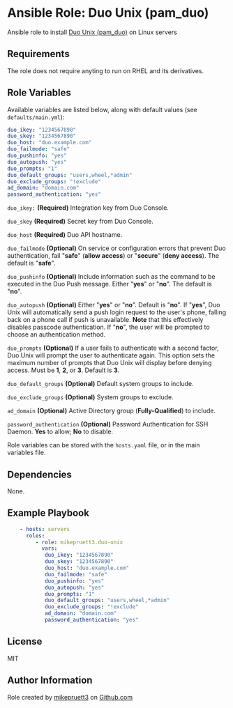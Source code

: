 Ansible Role: Duo Unix (pam_duo)
=========

Ansible role to install [Duo Unix (pam_duo)](https://duo.com/docs/duounix) on Linux servers

Requirements
------------

The role does not require anyting to run on RHEL and its derivatives.

Role Variables
--------------

Available variables are listed below, along with default values (see ```defaults/main.yml```):

``` yaml
duo_ikey: "1234567890"
duo_skey: "1234567890"
duo_host: "duo.example.com"
duo_failmode: "safe"
duo_pushinfo: "yes"
duo_autopush: "yes"
duo_prompts: "1"
duo_default_groups: "users,wheel,*admin"
duo_exclude_groups: "!exclude"
ad_domain: "domain.com"
password_authentication: "yes"
```

```duo_ikey:``` **(Required)** Integration key from Duo Console.

```duo_skey``` **(Required)** Secret key from Duo Console.

```duo_host``` **(Required)** Duo API hostname.

```duo_failmode``` **(Optional)** On service or configuration errors that prevent Duo authentication, fail "**safe**" (**allow access**) or "**secure**" (**deny access**). The default is "**safe**".

```duo_pushinfo``` **(Optional)** Include information such as the command to be executed in the Duo Push message. Either "**yes**" or "**no**". The default is "**no**".

```duo_autopush``` **(Optional)** Either "**yes**" or "**no**". Default is "**no**". If "**yes**", Duo Unix will automatically send a push login request to the user's phone, falling back on a phone call if push is unavailable. **Note** that this effectively disables passcode authentication. If "**no**", the user will be prompted to choose an authentication method.

```duo_prompts``` **(Optional)** If a user fails to authenticate with a second factor, Duo Unix will prompt the user to authenticate again. This option sets the maximum number of prompts that Duo Unix will display before denying access. Must be **1**, **2**, or **3**. Default is **3**.

```duo_default_groups``` **(Optional)** Default system groups to include.

```duo_exclude_groups``` **(Optional)** System groups to exclude.

```ad_domain``` **(Optional)** Active Directory group (**Fully-Qualified**) to include.

```password_authentication``` **(Optional)** Password Authentication for SSH Daemon. **Yes** to allow; **No** to disable.

Role variables can be stored with the ```hosts.yaml``` file, or in the main variables file.

Dependencies
------------

None.

Example Playbook
----------------

``` yaml
    - hosts: servers
      roles:
         - role: mikepruett3.duo-unix
           vars:
            duo_ikey: "1234567890"
            duo_skey: "1234567890"
            duo_host: "duo.example.com"
            duo_failmode: "safe"
            duo_pushinfo: "yes"
            duo_autopush: "yes"
            duo_prompts: "1"
            duo_default_groups: "users,wheel,*admin"
            duo_exclude_groups: "!exclude"
            ad_domain: "domain.com"
            password_authentication: "yes"
```

License
-------

MIT

Author Information
------------------

Role created by [mikepruett3](https://github.com/mikepruett3) on [Github.com](https://github.com/mikepruett3/ansible-role-duo-unix)
